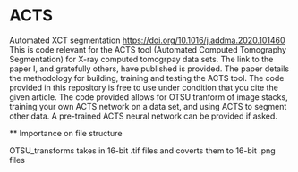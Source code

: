 # ACTS
Automated XCT segmentation https://doi.org/10.1016/j.addma.2020.101460
This is code relevant for the ACTS tool (Automated Computed Tomography Segmentation) for X-ray computed tomogrpay data sets. 
The link to the paper I, and gratefully others, have published is provided. The paper details the methodology for building, training and testing the ACTS tool. 
The code provided in this repository is free to use under condition that you cite the given article. 
The code provided allows for OTSU tranform of image stacks, training your own ACTS network on a data set, and using ACTS to segment other data.  A pre-trained ACTS neural network can be provided if asked. 

** Importance on file structure

OTSU_transforms takes in 16-bit .tif files and coverts them to 16-bit .png files





